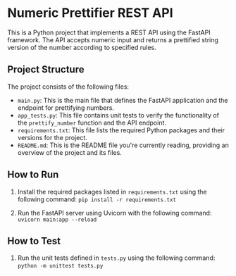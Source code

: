 # Numeric Prettifier REST API
This is a Python project that implements a REST API using the FastAPI framework.
The API accepts numeric input and returns a prettified string version of the number according to specified rules.


## Project Structure

The project consists of the following files:

- `main.py`: This is the main file that defines the FastAPI application and the endpoint for prettifying numbers.
- `app_tests.py`: This file contains unit tests to verify the functionality of the `prettify_number` function and the API endpoint.
- `requirements.txt`: This file lists the required Python packages and their versions for the project.
- `README.md`: This is the README file you're currently reading, providing an overview of the project and its files.


## How to Run

1. Install the required packages listed in `requirements.txt` using the following command:
```pip install -r requirements.txt```

2. Run the FastAPI server using Uvicorn with the following command:
```uvicorn main:app --reload```


## How to Test

1. Run the unit tests defined in `tests.py` using the following command:
```python -m unittest tests.py```
